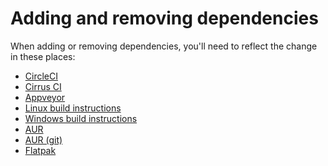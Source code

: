 # Adding and removing dependencies

When adding or removing dependencies, you'll need to reflect the change 
in these places:

 - [CircleCI](.circleci/config.yml)
 - [Cirrus CI](.cirrus.yml)
 - [Appveyor](appveyor.yml)
 - [Linux build instructions](https://github.com/horizon-eda/horizon-docs/blob/master/build-linux.rst)
 - [Windows build instructions](https://github.com/horizon-eda/horizon-docs/blob/master/build-win32.rst)
 - [AUR](https://aur.archlinux.org/packages/horizon-eda)
 - [AUR (git)](https://aur.archlinux.org/packages/horizon-git)
 - [Flatpak](https://github.com/flathub/org.horizon_eda.HorizonEDA)
 
